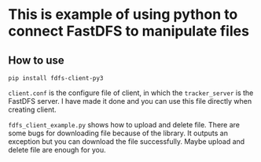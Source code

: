 # This is example of using python to connect FastDFS to manipulate files

## How to use

`pip install fdfs-client-py3`

`client.conf` is the configure file of client, in which the `tracker_server` is the FastDFS server.
I have made it done and you can use this file directly when creating client.

`fdfs_client_example.py` shows how to upload and delete file. There are some bugs for downloading file because of the library.
It outputs an exception but you can download the file successfully.
Maybe upload and delete file are enough for you.
